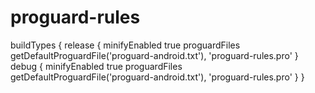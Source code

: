 # proguard-rules
buildTypes {
release {
minifyEnabled true
proguardFiles getDefaultProguardFile('proguard-android.txt'), 'proguard-rules.pro'
}
debug {
minifyEnabled true
proguardFiles getDefaultProguardFile('proguard-android.txt'), 'proguard-rules.pro'
}
}
